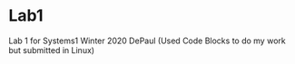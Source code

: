 # Lab1
Lab 1 for Systems1 Winter 2020 DePaul (Used Code Blocks to do my work but submitted in Linux)
